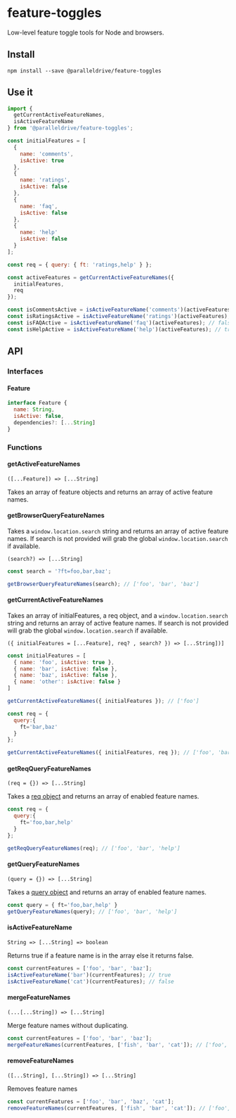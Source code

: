# feature-toggles

Low-level feature toggle tools for Node and browsers.

## Install

```
npm install --save @paralleldrive/feature-toggles
```

## Use it

```js
import {
  getCurrentActiveFeatureNames,
  isActiveFeatureName
} from '@paralleldrive/feature-toggles';

const initialFeatures = [
  {
    name: 'comments',
    isActive: true
  },
  {
    name: 'ratings',
    isActive: false
  },
  {
    name: 'faq',
    isActive: false
  },
  {
    name: 'help'
    isActive: false
  }
];

const req = { query: { ft: 'ratings,help' } };

const activeFeatures = getCurrentActiveFeatureNames({
  initialFeatures,
  req
});

const isCommentsActive = isActiveFeatureName('comments')(activeFeatures); // true
const isRatingsActive = isActiveFeatureName('ratings')(activeFeatures); // true ( enabled via req query object )
const isFAQActive = isActiveFeatureName('faq')(activeFeatures); // false
const isHelpActive = isActiveFeatureName('help')(activeFeatures); // true ( enabled via req query object )
```

## API

### Interfaces

#### Feature

```js
interface Feature {
  name: String,
  isActive: false,
  dependencies?: [...String]
}
```

### Functions

#### getActiveFeatureNames

`([...Feature]) => [...String]`

Takes an array of feature objects and returns an array of active feature names.

#### getBrowserQueryFeatureNames

Takes a `window.location.search` string and returns an array of active feature names. If search is not provided will grab the global `window.location.search` if available.

`(search?) => [...String]`

```js
const search = '?ft=foo,bar,baz';

getBrowserQueryFeatureNames(search); // ['foo', 'bar', 'baz']
```

#### getCurrentActiveFeatureNames

Takes an array of initialFeatures, a req object, and a `window.location.search` string and returns an array of active feature names. If search is not provided will grab the global `window.location.search` if available.

`({ initialFeatures = [...Feature], req? , search? }) => [...String])]`

```js
const initialFeatures = [
  { name: 'foo', isActive: true },
  { name: 'bar', isActive: false },
  { name: 'baz', isActive: false },
  { name: 'other': isActive: false }
]

getCurrentActiveFeatureNames({ initialFeatures }); // ['foo']

const req = {
  query:{
    ft='bar,baz'
  }
};

getCurrentActiveFeatureNames({ initialFeatures, req }); // ['foo', 'bar', 'baz']
```

#### getReqQueryFeatureNames

`(req = {}) => [...String]`

Takes a [req object](https://expressjs.com/en/api.html#req.query) and returns an array of enabled feature names.

```js
const req = {
  query:{
    ft='foo,bar,help'
  }
};

getReqQueryFeatureNames(req); // ['foo', 'bar', 'help']
```

#### getQueryFeatureNames

`(query = {}) => [...String]`

Takes a [query object](https://nodejs.org/api/url.html) and returns an array of enabled feature names.

```js
const query = { ft='foo,bar,help' }
getQueryFeatureNames(query); // ['foo', 'bar', 'help']
```

#### isActiveFeatureName

`String => [...String] => boolean`

Returns true if a feature name is in the array else it returns false.

```js
const currentFeatures = ['foo', 'bar', 'baz'];
isActiveFeatureName('bar')(currentFeatures); // true
isActiveFeatureName('cat')(currentFeatures); // false
```

#### mergeFeatureNames

`(...[...String]) => [...String]`

Merge feature names without duplicating.

```js
const currentFeatures = ['foo', 'bar', 'baz'];
mergeFeatureNames(currentFeatures, ['fish', 'bar', 'cat']); // ['foo', 'bar', 'baz', 'fish', 'cat']
```

#### removeFeatureNames

`([...String], [...String]) => [...String]`

Removes feature names

```js
const currentFeatures = ['foo', 'bar', 'baz', 'cat'];
removeFeatureNames(currentFeatures, ['fish', 'bar', 'cat']); // ['foo', 'baz']
```
